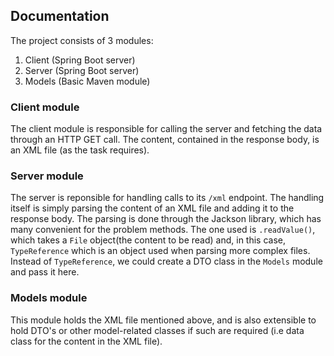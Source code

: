 ## Documentation 

The project consists of 3 modules: 

1. Client (Spring Boot server)
2. Server (Spring Boot server)
3. Models (Basic Maven module)

### Client module
 The client module is responsible for calling the server and fetching the data through an HTTP GET call. The content, contained in the response body, is an XML file (as the task requires).

### Server module
 The server is reponsible for handling calls to its `/xml` endpoint. The handling itself is simply parsing the content of an XML file and adding it to the response body. The parsing is done through the Jackson library, which has many convenient for the problem methods. The one used is `.readValue()`, which takes a `File` object(the content to be read) and, in this case, `TypeReference` which is an object used when parsing more complex files. Instead of `TypeReference`, we could create a DTO class in the `Models` module and pass it here.

### Models module
 This module holds the XML file mentioned above, and is also extensible to hold DTO's or other model-related classes if such are required (i.e data class for the content in the XML file).